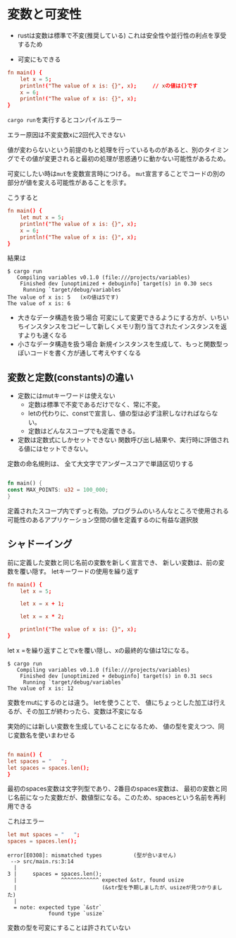 # 変数と可変性


- rustは変数は標準で不変(推奨している)
    これは安全性や並行性の利点を享受するため


- 可変にもできる


```rust:src/main.rc
fn main() {
    let x = 5;
    println!("The value of x is: {}", x);     // xの値は{}です
    x = 6;
    println!("The value of x is: {}", x);
}
```


`cargo run`を実行するとコンパイルエラー


エラー原因は不変変数xに2回代入できない


値が変わらないという前提のもと処理を行っているものがあると、別のタイミングでその値が変更されると最初の処理が思惑通りに動かない可能性があるため。



可変にしたい時は`mut`を変数宣言時につける。
`mut`宣言することでコードの別の部分が値を変える可能性があることを示す。


こうすると
```rust:src/main.rc
fn main() {
    let mut x = 5;
    println!("The value of x is: {}", x);
    x = 6;
    println!("The value of x is: {}", x);
}

```
結果は
```
$ cargo run
   Compiling variables v0.1.0 (file:///projects/variables)
    Finished dev [unoptimized + debuginfo] target(s) in 0.30 secs
     Running `target/debug/variables`
The value of x is: 5   (xの値は5です)
The value of x is: 6

```


- 大きなデータ構造を扱う場合
    可変にして変更できるようにする方が、いちいちインスタンスをコピーして新しくメモリ割り当てされたインスタンスを返すよりも速くなる
- 小さなデータ構造を扱う場合
    新規インスタンスを生成して、もっと関数型っぽいコードを書く方が通して考えやすくなる


## 変数と定数(constants)の違い
- 定数にはmutキーワードは使えない
    - 定数は標準で不変であるだけでなく、常に不変。
    - letの代わりに、constで宣言し、値の型は必ず注釈しなければならない。
    - 定数はどんなスコープでも定義できる。
- 定数は定数式にしかセットできない
    関数呼び出し結果や、実行時に評価される値にはセットできない。


定数の命名規則は、 全て大文字でアンダースコアで単語区切りする
```rust

fn main() {
const MAX_POINTS: u32 = 100_000;
}
```
定義されたスコープ内でずっと有効。プログラムのいろんなところで使用される可能性のあるアプリケーション空間の値を定義するのに有益な選択肢


## シャドーイング
前に定義した変数と同じ名前の変数を新しく宣言でき、 新しい変数は、前の変数を覆い隠す。
letキーワードの使用を繰り返す


```rust:src/main.rc
fn main() {
    let x = 5;

    let x = x + 1;

    let x = x * 2;

    println!("The value of x is: {}", x);
}

```
let x =を繰り返すことでxを覆い隠し、xの最終的な値は12になる。
```
$ cargo run
   Compiling variables v0.1.0 (file:///projects/variables)
    Finished dev [unoptimized + debuginfo] target(s) in 0.31 secs
     Running `target/debug/variables`
The value of x is: 12

```


変数をmutにするのとは違う。
letを使うことで、 値にちょっとした加工は行えるが、その加工が終わったら、変数は不変になる


実効的には新しい変数を生成していることになるため、 値の型を変えつつ、同じ変数名を使いまわせる
```rust:src/main.rc

fn main() {
let spaces = "   ";
let spaces = spaces.len();
}
```
最初のspaces変数は文字列型であり、2番目のspaces変数は、 最初の変数と同じ名前になった変数だが、数値型になる。このため、spacesという名前を再利用できる


これはエラー
```rust:src/main.rc
let mut spaces = "   ";
spaces = spaces.len();
```
```
error[E0308]: mismatched types          (型が合いません)
 --> src/main.rs:3:14
  |
3 |     spaces = spaces.len();
  |              ^^^^^^^^^^^^ expected &str, found usize
  |                           (&str型を予期しましたが、usizeが見つかりました)
  |
  = note: expected type `&str`
             found type `usize`

```
変数の型を可変にすることは許されていない
